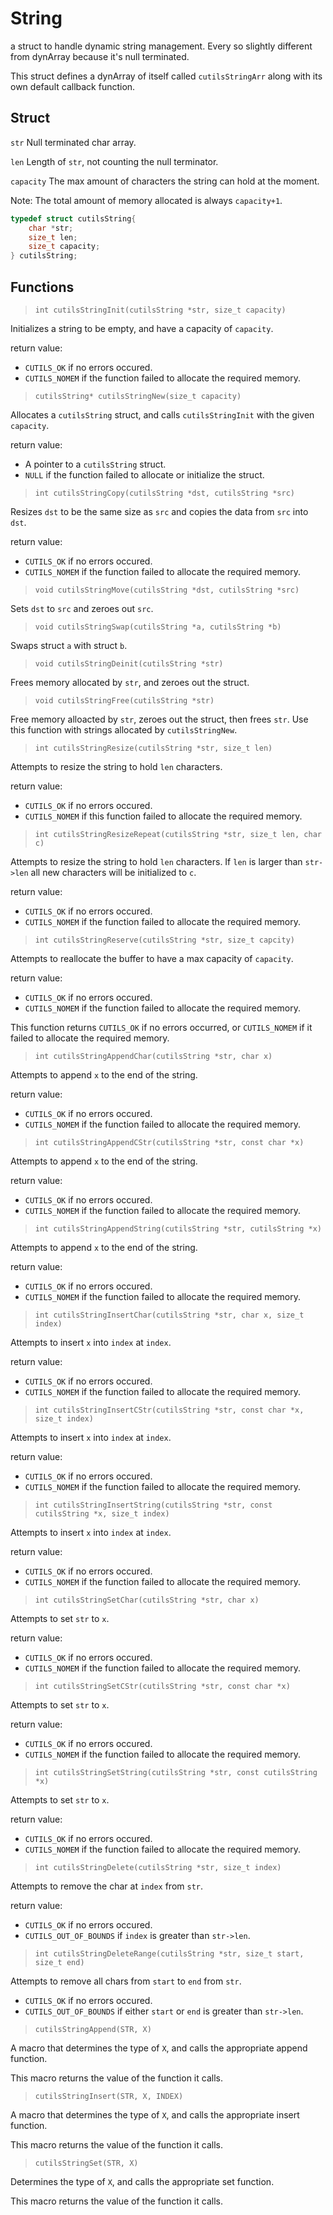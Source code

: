 # String

a struct to handle dynamic string management. Every so slightly different from
dynArray because it's null terminated.

This struct defines a dynArray of itself called `cutilsStringArr` along with its
own default callback function.

## Struct

`str` Null terminated char array.

`len` Length of `str`, not counting the null terminator.

`capacity` The max amount of characters the string can hold at the moment.

Note: The total amount of memory allocated is always `capacity+1`.

```C
typedef struct cutilsString{
	char *str;
	size_t len;
	size_t capacity;
} cutilsString;
```

## Functions

>`int cutilsStringInit(cutilsString *str, size_t capacity)`

Initializes a string to be empty, and have a capacity of `capacity`.

return value:

* `CUTILS_OK` if no errors occured.
* `CUTILS_NOMEM` if the function failed to allocate the required memory.

>`cutilsString* cutilsStringNew(size_t capacity)`

Allocates a `cutilsString` struct, and calls `cutilsStringInit` with the given
`capacity`.

return value:

* A pointer to a `cutilsString` struct.
* `NULL` if the function failed to allocate or initialize the struct.

>`int cutilsStringCopy(cutilsString *dst, cutilsString *src)`

Resizes `dst` to be the same size as `src` and copies the data from `src` into `dst`.

return value:

* `CUTILS_OK` if no errors occured.
* `CUTILS_NOMEM` if the function failed to allocate the required memory.

>`void cutilsStringMove(cutilsString *dst, cutilsString *src)`

Sets `dst` to `src` and zeroes out `src`.

>`void cutilsStringSwap(cutilsString *a, cutilsString *b)`

Swaps struct `a` with struct `b`.

>`void cutilsStringDeinit(cutilsString *str)`

Frees memory allocated by `str`, and zeroes out the struct.

>`void cutilsStringFree(cutilsString *str)`

Free memory alloacted by `str`, zeroes out the struct, then frees `str`. Use this
function with strings allocated by `cutilsStringNew`.

>`int cutilsStringResize(cutilsString *str, size_t len)`

Attempts to resize the string to hold `len` characters.

return value:

* `CUTILS_OK` if no errors occured.
* `CUTILS_NOMEM` if this function failed to allocate the required memory.

>`int cutilsStringResizeRepeat(cutilsString *str, size_t len, char c)`

Attempts to resize the string to hold `len` characters. If `len` is larger than
`str->len` all new characters will be initialized to `c`.

return value:

* `CUTILS_OK` if no errors occured.
* `CUTILS_NOMEM` if the function failed to allocate the required memory.

>`int cutilsStringReserve(cutilsString *str, size_t capcity)`

Attempts to reallocate the buffer to have a max capacity of `capacity`.

return value:

* `CUTILS_OK` if no errors occured.
* `CUTILS_NOMEM` if the function failed to allocate the required memory.

This function returns `CUTILS_OK` if no errors occurred, or `CUTILS_NOMEM` if it
failed to allocate the required memory.

>`int cutilsStringAppendChar(cutilsString *str, char x)`

Attempts to append `x` to the end of the string.

return value:

* `CUTILS_OK` if no errors occured.
* `CUTILS_NOMEM` if the function failed to allocate the required memory.

>`int cutilsStringAppendCStr(cutilsString *str, const char *x)`

Attempts to append `x` to the end of the string.

return value:

* `CUTILS_OK` if no errors occured.
* `CUTILS_NOMEM` if the function failed to allocate the required memory.

>`int cutilsStringAppendString(cutilsString *str, cutilsString *x)`

Attempts to append `x` to the end of the string.

return value:

* `CUTILS_OK` if no errors occured.
* `CUTILS_NOMEM` if the function failed to allocate the required memory.

>`int cutilsStringInsertChar(cutilsString *str, char x, size_t index)`

Attempts to insert `x` into `index` at `index`.

return value:

* `CUTILS_OK` if no errors occured.
* `CUTILS_NOMEM` if the function failed to allocate the required memory.

>`int cutilsStringInsertCStr(cutilsString *str, const char *x, size_t index)`

Attempts to insert `x` into `index` at `index`.

return value:

* `CUTILS_OK` if no errors occured.
* `CUTILS_NOMEM` if the function failed to allocate the required memory.

>`int cutilsStringInsertString(cutilsString *str, const cutilsString *x, size_t index)`

Attempts to insert `x` into `index` at `index`.

return value:

* `CUTILS_OK` if no errors occured.
* `CUTILS_NOMEM` if the function failed to allocate the required memory.

>`int cutilsStringSetChar(cutilsString *str, char x)`

Attempts to set `str` to `x`.

return value:

* `CUTILS_OK` if no errors occured.
* `CUTILS_NOMEM` if the function failed to allocate the required memory.

>`int cutilsStringSetCStr(cutilsString *str, const char *x)`

Attempts to set `str` to `x`.

return value:

* `CUTILS_OK` if no errors occured.
* `CUTILS_NOMEM` if the function failed to allocate the required memory.

>`int cutilsStringSetString(cutilsString *str, const cutilsString *x)`

Attempts to set `str` to `x`.

return value:

* `CUTILS_OK` if no errors occured.
* `CUTILS_NOMEM` if the function failed to allocate the required memory.

>`int cutilsStringDelete(cutilsString *str, size_t index)`

Attempts to remove the char at `index` from `str`.

return value:

* `CUTILS_OK` if no errors occured.
* `CUTILS_OUT_OF_BOUNDS` if `index` is greater than `str->len`.

>`int cutilsStringDeleteRange(cutilsString *str, size_t start, size_t end)`

Attempts to remove all chars from `start` to `end` from `str`.

* `CUTILS_OK` if no errors occured.
* `CUTILS_OUT_OF_BOUNDS` if either `start` or `end` is greater than `str->len`.

>`cutilsStringAppend(STR, X)`

A macro that determines the type of `X`, and calls the appropriate append function.

This macro returns the value of the function it calls.

>`cutilsStringInsert(STR, X, INDEX)`

A macro that determines the type of `X`, and calls the appropriate insert function.

This macro returns the value of the function it calls.

>`cutilsStringSet(STR, X)`

Determines the type of `X`, and calls the appropriate set function.

This macro returns the value of the function it calls.

